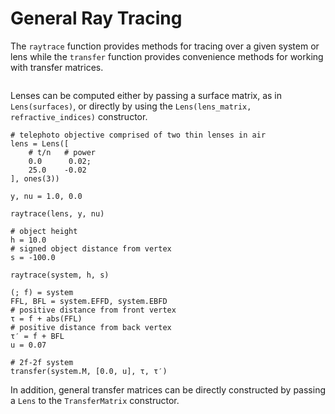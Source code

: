# General Ray Tracing

The `raytrace` function provides methods for tracing over a given system or lens while the `transfer` function provides convenience methods for working with transfer matrices.

```@setup ray_tracing

```

Lenses can be computed either by passing a surface matrix, as in `Lens(surfaces)`, or directly by using the `Lens(lens_matrix, refractive_indices)` constructor.

```@example ray_tracing
# telephoto objective comprised of two thin lenses in air
lens = Lens([
    # t/n   # power
    0.0      0.02;
    25.0    -0.02
], ones(3))

y, nu = 1.0, 0.0

raytrace(lens, y, nu)
```

```@example ray_tracing
# object height
h = 10.0
# signed object distance from vertex
s = -100.0

raytrace(system, h, s)
```

```@example ray_tracing
(; f) = system
FFL, BFL = system.EFFD, system.EBFD
# positive distance from front vertex
τ = f + abs(FFL)
# positive distance from back vertex
τ′ = f + BFL
u = 0.07

# 2f-2f system
transfer(system.M, [0.0, u], τ, τ′)
```

In addition, general transfer matrices can be directly constructed by passing a `Lens` to the `TransferMatrix` constructor.
